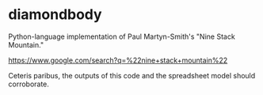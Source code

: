 # diamondbody
Python-language implementation of Paul Martyn-Smith's "Nine Stack Mountain."

https://www.google.com/search?q=%22nine+stack+mountain%22

Ceteris paribus, the outputs of this code and the spreadsheet model should corroborate.
